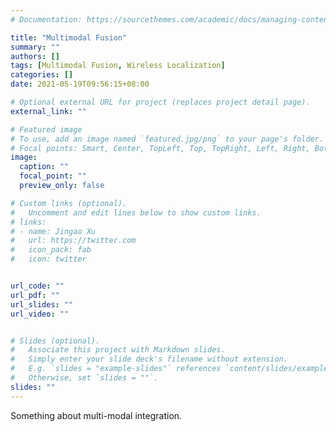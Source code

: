 ```yaml
---
# Documentation: https://sourcethemes.com/academic/docs/managing-content/

title: "Multimodal Fusion"
summary: ""
authors: []
tags: [Multimodal Fusion, Wireless Localization]
categories: []
date: 2021-05-19T09:56:15+08:00

# Optional external URL for project (replaces project detail page).
external_link: ""

# Featured image
# To use, add an image named `featured.jpg/png` to your page's folder.
# Focal points: Smart, Center, TopLeft, Top, TopRight, Left, Right, BottomLeft, Bottom, BottomRight.
image:
  caption: ""
  focal_point: ""
  preview_only: false

# Custom links (optional).
#   Uncomment and edit lines below to show custom links.
# links:
# - name: Jingao Xu
#   url: https://twitter.com
#   icon_pack: fab
#   icon: twitter


url_code: ""
url_pdf: ""
url_slides: ""
url_video: ""


# Slides (optional).
#   Associate this project with Markdown slides.
#   Simply enter your slide deck's filename without extension.
#   E.g. `slides = "example-slides"` references `content/slides/example-slides.md`.
#   Otherwise, set `slides = ""`.
slides: ""
---
```


Something about multi-modal integration.